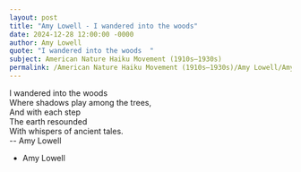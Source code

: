 ```yaml
---
layout: post
title: "Amy Lowell - I wandered into the woods"
date: 2024-12-28 12:00:00 -0000
author: Amy Lowell
quote: "I wandered into the woods  "
subject: American Nature Haiku Movement (1910s–1930s)
permalink: /American Nature Haiku Movement (1910s–1930s)/Amy Lowell/Amy Lowell - I wandered into the woods
---
```


I wandered into the woods  
Where shadows play among the trees,  
And with each step  
The earth resounded  
With whispers of ancient tales.  
-- Amy Lowell

- Amy Lowell
